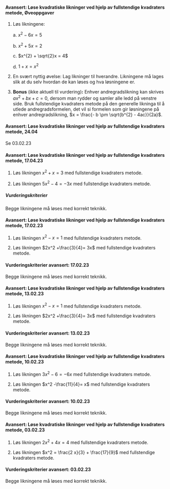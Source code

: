 #### Avansert: Løse kvadratiske likninger ved hjelp av fullstendige kvadraters metode,  Øveoppgaver

1. Løs likningene:

    a.  $x^{2} - 6x = 5$

    b.  $x^{2} + 5x = 2$

    c.  $x^{2} + \sqrt{2}x = 4$

    d.  $1 + x = x^{2}$

2. En svært nyttig øvelse: Lag likninger til hverandre. Likningene må
    lages slik at du selv hvordan de kan løses og hva løsningene er.

3. **Bonus** (ikke aktuell til vurdering)**:** Enhver andregradslikning
    kan skrives $ax^{2} + bx + c = 0$, dersom man rydder og samler alle
    ledd på venstre side. Bruk fullstendige kvadraters metode på den
    generelle likninga til å utlede andregradsformelen, det vil si
    formelen som gir løsningene på enhver andregradslikning,
    $x = \frac{- b \pm \sqrt{b^{2} - 4ac}}{2a}$.


#### Avansert: Løse kvadratiske likninger ved hjelp av fullstendige kvadraters metode,  24.04

Se 03.02.23

#### Avansert: Løse kvadratiske likninger ved hjelp av fullstendige kvadraters metode,  17.04.23

1. Løs likningen $x^2 + x = 3$ med fullstendige kvadraters metode.

2. Løs likningen $5x^2  - 4 = -3x$ med fullstendige kvadraters metode.

##### Vurderingskriterier

Begge likningene må løses med korrekt teknikk.

#### Avansert: Løse kvadratiske likninger ved hjelp av fullstendige kvadraters metode,  17.02.23

1. Løs likningen $x^2 - x = 1$ med fullstendige kvadraters metode.

2. Løs likningen $2x^2  +\frac{3}{4}= 3x$ med fullstendige kvadraters metode.

#### Vurderingskriterier avansert:  17.02.23

Begge likningene må løses med korrekt teknikk.

#### Avansert: Løse kvadratiske likninger ved hjelp av fullstendige kvadraters metode,  13.02.23

1. Løs likningen $x^2 - x = 1$ med fullstendige kvadraters metode.

2. Løs likningen $2x^2  +\frac{3}{4}= 3x$ med fullstendige kvadraters metode.

#### Vurderingskriterier avansert:  13.02.23

Begge likningene må løses med korrekt teknikk.

#### Avansert: Løse kvadratiske likninger ved hjelp av fullstendige kvadraters metode,  10.02.23

1. Løs likningen $3x^2 - 6 = -6x$ med fullstendige kvadraters metode.

2. Løs likningen $x^2  -\frac{11}{4}= x$ med fullstendige kvadraters metode.

#### Vurderingskriterier avansert:  10.02.23

Begge likningene må løses med korrekt teknikk.

#### Avansert: Løse kvadratiske likninger ved hjelp av fullstendige kvadraters metode,  03.02.23

1. Løs likningen $2x^2 + 4x = 4$ med fullstendige kvadraters metode.

2. Løs likningen $x^2  = \frac{2 x}{3} + \frac{17}{9}$ med fullstendige kvadraters metode.

#### Vurderingskriterier avansert:  03.02.23

Begge likningene må løses med korrekt teknikk.

